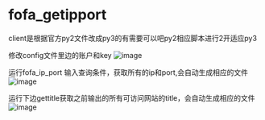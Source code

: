 # fofa_getipport
client是根据官方py2文件改成py3的有需要可以吧py2相应脚本进行2开适应py3

修改config文件里边的账户和key
![image](https://user-images.githubusercontent.com/39888034/131457672-8a6bca2f-441c-40ef-ad56-a307791c5907.png)


运行fofa_ip_port 输入查询条件，获取所有的ip和port,会自动生成相应的文件
![image](https://user-images.githubusercontent.com/39888034/131457837-bbf70ff9-1475-4b93-9171-5b0f8eef6774.png)


运行下边gettitle获取之前输出的所有可访问网站的title，会自动生成相应的文件
![image](https://user-images.githubusercontent.com/39888034/131457497-7138559f-9d96-4981-bfa5-8c35a6ff230f.png)


